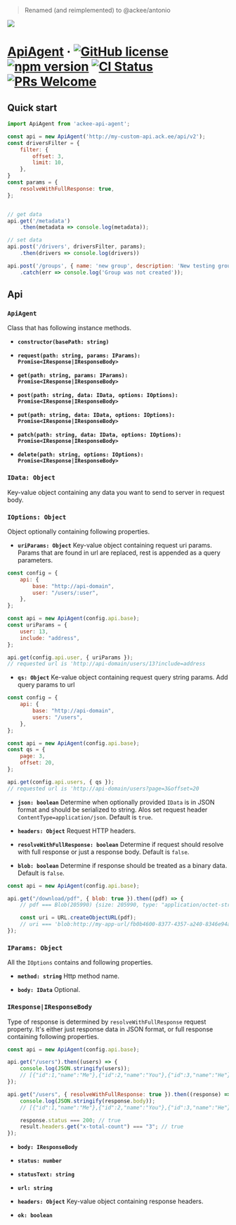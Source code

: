 > Renamed (and reimplemented) to @ackee/antonio

![](https://camo.githubusercontent.com/30a50b0142b709751620b6a52935bb8b31b8119830301b330f873b988945cc86/68747470733a2f2f6d69726f2e6d656469756d2e636f6d2f6d61782f313030302f312a70676b7a6e72752d3833396c3654746d397a617671512e706e67)

# [ApiAgent](https://www.npmjs.com/package/ackee-api-agent) &middot; [![GitHub license](https://img.shields.io/badge/license-MIT-blue.svg)](https://github.com/AckeeCZ/api-agent/blob/master/LICENSE) [![npm version](https://img.shields.io/npm/v/ackee-api-agent.svg?style=flat)](https://www.npmjs.com/package/ackee-api-agent) [![CI Status](http://img.shields.io/travis/AckeeCZ/api-agent.svg?style=flat)](https://travis-ci.org/AckeeCZ/api-agent) [![PRs Welcome](https://img.shields.io/badge/PRs-welcome-brightgreen.svg)](https://reactjs.org/docs/how-to-contribute.html#your-first-pull-request)

## Quick start

```js
import ApiAgent from 'ackee-api-agent';

const api = new ApiAgent('http://my-custom-api.ack.ee/api/v2');
const driversFilter = {
    filter: {
        offset: 3,
        limit: 10,
    },
}
const params = {
    resolveWithFullResponse: true,
};


// get data
api.get('/metadata')
    .then(metadata => console.log(metadata));

// set data
api.post('/drivers', driversFilter, params);
    .then(drivers => console.log(drivers))

api.post('/groups', { name: 'new group', description: 'New testing group' })
    .catch(err => console.log('Group was not created'));
```

## Api

### `ApiAgent`

Class that has following instance methods.

-   **`constructor(basePath: string)`**

-   **`request(path: string, params: IParams): Promise<IResponse|IResponseBody>`**

-   **`get(path: string, params: IParams): Promise<IResponse|IResponseBody>`**

-   **`post(path: string, data: IData, options: IOptions): Promise<IResponse|IResponseBody>`**

-   **`put(path: string, data: IData, options: IOptions): Promise<IResponse|IResponseBody>`**

-   **`patch(path: string, data: IData, options: IOptions): Promise<IResponse|IResponseBody>`**

-   **`delete(path: string, options: IOptions): Promise<IResponse|IResponseBody>`**

### `IData: Object`

Key-value object containing any data you want to send to server in request body.

### `IOptions: Object`

Object optionally containing following properties.

-   **`uriParams: Object`**
    Key-value object containing request uri params. Params that are found in url are replaced,
    rest is appended as a query parameters.

```js
const config = {
    api: {
        base: "http://api-domain",
        user: "/users/:user",
    },
};

const api = new ApiAgent(config.api.base);
const uriParams = {
    user: 13,
    include: "address",
};

api.get(config.api.user, { uriParams });
// requested url is 'http://api-domain/users/13?include=address
```

-   **`qs: Object`**
    Ke-value object containing request query string params. Add query params to url

```js
const config = {
    api: {
        base: "http://api-domain",
        users: "/users",
    },
};

const api = new ApiAgent(config.api.base);
const qs = {
    page: 3,
    offset: 20,
};

api.get(config.api.users, { qs });
// requested url is 'http://api-domain/users?page=3&offset=20
```

-   **`json: boolean`**
    Determine when optionally provided `IData` is in JSON format and should be serialized to string.
    Alos set request header `ContentType=application/json`. Default is `true`.

-   **`headers: Object`**
    Request HTTP headers.

-   **`resolveWithFullResponse: boolean`**
    Determine if request should resolve with full response or just a response body. Default is `false`.

-   **`blob: boolean`**
    Determine if response should be treated as a binary data. Default is `false`.

```js
const api = new ApiAgent(config.api.base);

api.get("/download/pdf", { blob: true }).then((pdf) => {
    // pdf === Blob(205990) {size: 205990, type: "application/octet-stream"}

    const uri = URL.createObjectURL(pdf);
    // uri === 'blob:http://my-app-url/fb0b4600-8377-4357-a240-8346e94a0384'
});
```

### `IParams: Object`

All the `IOptions` contains and following properties.

-   **`method: string`**
    Http method name.

-   **`body: IData`**
    Optional.

### `IResponse|IResponseBody`

Type of response is determined by `resolveWithFullResponse` request property. It's either
just response data in JSON format, or full response containing following properties.

```js
const api = new ApiAgent(config.api.base);

api.get("/users").then((users) => {
    console.log(JSON.stringify(users));
    // [{"id":1,"name":"Me"},{"id":2,"name":"You"},{"id":3,"name":"He"}]
});

api.get("/users", { resolveWithFullResponse: true }).then((response) => {
    console.log(JSON.stringify(response.body));
    // [{"id":1,"name":"Me"},{"id":2,"name":"You"},{"id":3,"name":"He"}]

    response.status === 200; // true
    result.headers.get("x-total-count") === "3"; // true
});
```

-   **`body: IResponseBody`**

-   **`status: number`**

-   **`statusText: string`**

-   **`url: string`**

-   **`headers: Object`**
    Key-value object containing response headers.

-   **`ok: boolean`**
